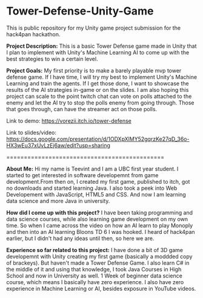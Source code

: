 # Tower-Defense-Unity-Game

 This is public repository for my Unity game project submission for the hack4pan hackathon.

**Project Description:** This is a basic Tower Defense game made in Unity that I plan to implement with Unity's Machine Learning AI to come up with the best strategies to win a certain level.

**Project Goals:** My first priority is to make a barely playable mvp tower defense game. If I have time, I will try my best to implement Unity's Machine Learning and train the agents. If I get those done, I want to showcase the results of the AI strategies in-game or on the slides. I am also hoping this project can scale to the point twitch chat can vote on polls attached to the enemy and let the AI try to stop the polls enemy from going through. Those that goes through, can have the streamer act on those polls. 

Link to demo: https://vorezii.itch.io/tower-defense

Link to slides/video: https://docs.google.com/presentation/d/1ODXpXlMY52gqrzKe27qD_36o-HX3wEu37xUvLzEj6aw/edit?usp=sharing

=============================================

**About Me:** <b> </b>
Hi my name is Teevint and I am a UBC first year student. I started to get interested in software developemnt from game development.From then on, I created my first game, published to itch, got no downloads and started learning Java. I also took a peek into Web Developement with JavaScript, HTML5 and CSS. And now I am learning data science and more Java in university.  

**How did I come up with this project?**  <b> </b>
I have been taking programming and data science courses, while also learning game development on my own time. So when I came across the video on how an AI learn to play Monoply and then into an AI learning Bloons TD 6 I was hooked. I heard of hack4pan earlier, but I didn't had any ideas until then, so here we are. 

**Experience so far related to this project:**  <b> </b>
I have done a bit of 3D game developemnt with Unity creating my first game (basically a moddded copy of brackeys).
But haven't made a Tower Defense Game. 
I also learn C# in the middle of it and using that knowledge, I took Java Courses in High School and now in University as well. 
1 Week of beginner data science course, which means I basically have zero experience.
I also have zero experience in Machine Learning or AI, besides exposure in YouTube videos. 
